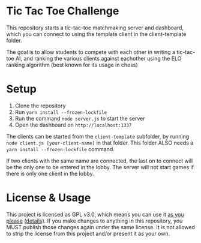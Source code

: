 # Tic Tac Toe Challenge

This repository starts a tic-tac-toe matchmaking server and dashboard, which you can connect to using the template client in the client-template folder.

The goal is to allow students to compete with each other in writing a tic-tac-toe AI, and ranking the various clients against eachother using the ELO ranking algorithm (best known for its usage in chess)

# Setup
1. Clone the repository
2. Run `yarn install --frozen-lockfile`
3. Run the command `node server.js` to start the server
4. Open the dashboard on `http://localhost:1337`

The clients can be started from the `client-template` subfolder, by running `node client.js [your-client-name]` in that folder. This folder ALSO needs a `yarn install --frozen-lockfile` command. 

If two clients with the same name are connected, the last on to connect will be the only one to be entered in the lobby. The server will not start games if there is only one client in the lobby.

# License & Usage
This project is licensed as GPL v3.0, which means you can use it [as you please](https://choosealicense.com/licenses/gpl-3.0/) [(details)](https://choosealicense.com/licenses/gpl-3.0/). If you make changes to anything in this repository, you MUST publish those changes again under the same license. It is not allowed to strip the license from this project and/or present it as your own.
